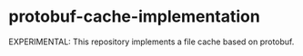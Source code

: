 # protobuf-cache-implementation

EXPERIMENTAL: This repository implements a file cache based on protobuf.
